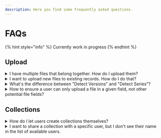 ```yaml
---
description: Here you find some frequently asked questions.
---
```


# FAQs

{% hint style="info" %}
Currently work in progress
{% endhint %}



## Upload

<details>

<summary> I have multiple files that belong together. How do I upload them?</summary>

First, you have to make sure your data model allows the upload of multiple files for one record (the upload field has to be in a repeatable/nested field). Then you can either name your files the same (with a numbering at the end, for example "file-1.jpg" & "file-2.jpg" or "file 1.png" & "file 2.png") and upload them together with "[Detect Series](../for-users/asset-records-management/creating-records.md#upload-area-and-settings)" enabled. Or, you can skip the upload screen and upload the files in the upload field of that empty record. In both cases you get one record with multiple files.

</details>

<details>

<summary>I want to upload new files to existing records. How do I do that?</summary>

You either have to search and edit the record you want to add the files to and then upload them by adding one new repeatable upload field where you then upload them from your computer. Or, you have to use the so called [upload collections](../tutorials/how-to-set-up-the-hotfolder-and-file-system-connect/setting-up-an-upload-collection.md) to add new files to existing records automatically by matching them using the file names.

</details>

<details>

<summary>What's the difference between "Detect Versions" and "Detect Series"?</summary>

When "[Detect Versions](../for-users/asset-records-management/creating-records.md#upload-area-and-settings)" is enabled in the uploading process, files with the same file name but different file types (for example: "file.tif" & "file.jpg") will be uploaded as different variants together in one upload field, whereas with "[Detect Series](../for-users/asset-records-management/creating-records.md#upload-area-and-settings)" files with the same file name and a numbering (for example: "file-1.jpg" & "file-2.jpg" or "file 1.png" & "file 2.png") will be uploaded into the same nested upload field. Both settings will create just one record instead of records for each uploaded file.

</details>

<details>

<summary>How to ensure a user can only upload a file in a given field, not other potential file fields?</summary>

Disallow the group to “Upload Files” into given fields **or** create a mask that excludes the other fields where we don’t want users to upload files to.

</details>

## Collections

<details>

<summary>How do I let users create collections themselves?</summary>

Make sure to assign the right "**Create Collections**" under "**Access Search**" in the **System Rights** tab of the **user** / the **group** you want to be able to create collections themselves

</details>

<details>

<summary>I want to share a collection with a specific user, but I don't see their name in the list of available users. </summary>

The group of the users (Group A) we want to share the collection with is not visible to the currently logged in user (Group B). Add the current user or group (Group B) to Group As Permissions and assign the rights "View Users" and/ or "View Group".

</details>



